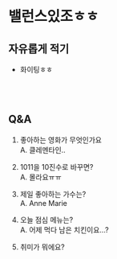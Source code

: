 # 밸런스있조ㅎㅎ

## 자유롭게 적기

+ 화이팅ㅎㅎ

<br><br>
## Q&A
1. 좋아하는 영화가 무엇인가요<br>
A. 클레멘타인..<br>

2. 1011을 10진수로 바꾸면?<br>
A. 몰라요ㅠㅠ

3. 제일 좋아하는 가수는? <br>
A. Anne Marie

4. 오늘 점심 메뉴는?<br>
A. 어제 먹다 남은 치킨이요...?

5. 취미가 뭐에요?


